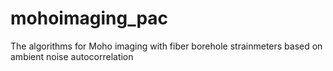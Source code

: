 # mohoimaging_pac
 The algorithms for Moho imaging with fiber borehole strainmeters based on ambient noise autocorrelation
